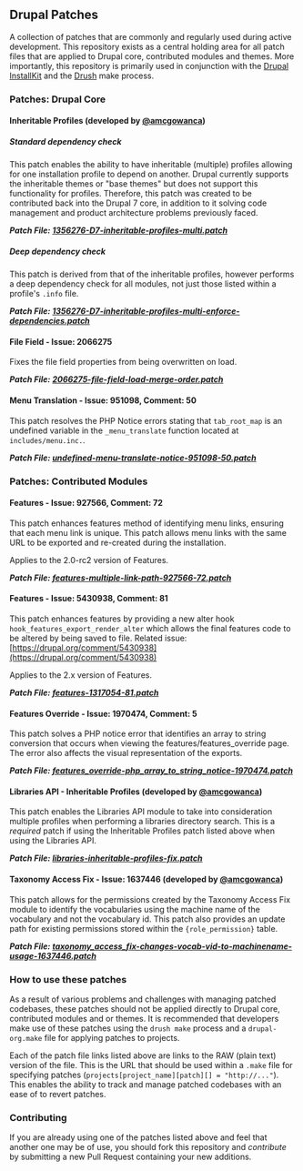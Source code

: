 ## Drupal Patches

A collection of patches that are commonly and regularly used during active development. This repository exists as a central holding area for all patch files that are applied to Drupal core, contributed modules and themes. More importantly, this repository is primarily used in conjunction with the [Drupal InstallKit](http://github.com/amcgowanca/drupal_installkit) and the [Drush](http://github.com/drush-ops/drush) make process.

### Patches: Drupal Core

#### Inheritable Profiles (developed by [@amcgowanca](http://github.com/amcgowanca))

##### Standard dependency check

This patch enables the ability to have inheritable (multiple) profiles allowing for one installation profile to depend on another. Drupal currently supports the inheritable themes or "base themes" but does not support this functionality for profiles. Therefore, this patch was created to be contributed back into the Drupal 7 core, in addition to it solving code management and product architecture problems previously faced.

***Patch File: [1356276-D7-inheritable-profiles-multi.patch](https://raw.github.com/imagex/imagex_patches/7.x/core/inheritable-profiles/1356276-D7-inheritable-profiles-multi.patch)***

##### Deep dependency check

This patch is derived from that of the inheritable profiles, however performs a deep dependency check for all modules, not just those listed within a profile's `.info` file.

***Patch File: [1356276-D7-inheritable-profiles-multi-enforce-dependencies.patch](https://raw.github.com/imagex/imagex_patches/7.x/core/inheritable-profiles/1356276-D7-inhertiable-profiles-multi-enforce-dependencies.patch)***

#### File Field - Issue: 2066275

Fixes the file field properties from being overwritten on load.

***Patch File: [2066275-file-field-load-merge-order.patch](https://raw.github.com/imagex/imagex_patches/7.x/core/2066275-file-field-load-merge-order.patch)***

#### Menu Translation - Issue: 951098, Comment: 50

This patch resolves the PHP Notice errors stating that `tab_root_map` is an undefined variable in the `_menu_translate` function located at `includes/menu.inc.`.

***Patch File: [undefined-menu-translate-notice-951098-50.patch](https://raw.github.com/imagex/imagex_patches/7.x/core/undefined-menu-translate-notice-951098-50.patch)***

### Patches: Contributed Modules

#### Features - Issue: 927566, Comment: 72

This patch enhances features method of identifying menu links, ensuring that each menu link is unique. This patch allows menu links with the same URL to be exported and re-created during the installation.

Applies to the 2.0-rc2 version of Features.

***Patch File: [features-multiple-link-path-927566-72.patch](https://raw.github.com/imagex/imagex_patches/7.x/contrib/features/features-multiple-link-path-927566-72.patch)***

#### Features - Issue: 5430938, Comment: 81

This patch enhances features by providing a new alter hook `hook_features_export_render_alter` which allows the final features code to be altered by being saved to file.
Related issue: [https://drupal.org/comment/5430938](https://drupal.org/comment/5430938)

Applies to the 2.x version of Features.

***Patch File: [features-1317054-81.patch](https://raw.github.com/imagex/imagex_patches/7.x/contrib/features/features-1317054-81.patch)***

#### Features Override - Issue: 1970474, Comment: 5

This patch solves a PHP notice error that identifies an array to string conversion that occurs when viewing the features/features_override page. The error also affects the visual representation of the exports.

***Patch File: [features_override-php_array_to_string_notice-1970474.patch](https://raw.github.com/imagex/imagex_patches/7.x/contrib/features_override/features_override-php_array_to_string_notice-1970474.patch)***

#### Libraries API - Inheritable Profiles (developed by [@amcgowanca](http://github.com/amcgowanca))

This patch enables the Libraries API module to take into consideration multiple profiles when performing a libraries directory search. This is a *required* patch if using the Inheritable Profiles patch listed above when using the Libraries API.

***Patch File: [libraries-inheritable-profiles-fix.patch](https://raw.github.com/imagex/imagex_patches/7.x/contrib/libraries/libraries-inheritable-profiles-fix.patch)***

#### Taxonomy Access Fix - Issue: 1637446 (developed by [@amcgowanca](http://github.com/amcgowanca))

This patch allows for the permissions created by the Taxonomy Access Fix module to identify the vocabularies using the machine name of the vocabulary and not the vocabulary id. This patch also provides an update path for existing permissions stored within the `{role_permission}` table.

***Patch File: [taxonomy_access_fix-changes-vocab-vid-to-machinename-usage-1637446.patch](https://raw.github.com/imagex/imagex_patches/7.x/contrib/taxonomy_access_fix/taxonomy_access_fix-changes-vocab-vid-to-machinename-usage-1637446.patch)***

### How to use these patches

As a result of various problems and challenges with managing patched codebases, these patches should not be applied directly to Drupal core, contributed modules and or themes. It is recommended that developers make use of these patches using the `drush make` process and a `drupal-org.make` file for applying patches to projects.

Each of the patch file links listed above are links to the RAW (plain text) version of the file. This is the URL that should be used within a `.make` file for specifying patches (`projects[project_name][patch][] = "http://..."`). This enables the ability to track and manage patched codebases with an ease of to revert patches.

### Contributing

If you are already using one of the patches listed above and feel that another one may be of use, you should fork this repository and *contribute* by submitting a new Pull Request containing your new additions.

